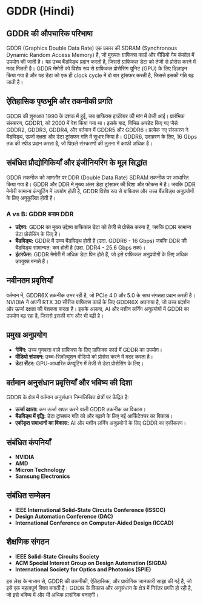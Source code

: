 # GDDR (Hindi)

## GDDR की औपचारिक परिभाषा
GDDR (Graphics Double Data Rate) एक प्रकार की SDRAM (Synchronous Dynamic Random Access Memory) है, जो मुख्यतः ग्राफिक्स कार्ड और वीडियो गेम कंसोल में उपयोग की जाती है। यह उच्च बैंडविड्थ प्रदान करती है, जिससे ग्राफिकल डेटा को तेजी से प्रोसेस करने में मदद मिलती है। GDDR मेमोरी को विशेष रूप से ग्राफिकल प्रोसेसिंग यूनिट (GPU) के लिए डिज़ाइन किया गया है और यह डेटा को एक ही clock cycle में दो बार ट्रांसफर करती है, जिससे इसकी गति बढ़ जाती है।

## ऐतिहासिक पृष्ठभूमि और तकनीकी प्रगति
GDDR की शुरुआत 1990 के दशक में हुई, जब ग्राफिक्स हार्डवेयर की मांग में तेजी आई। प्रारंभिक संस्करण, GDDR1, को 2000 में पेश किया गया था। इसके बाद, विभिन्न अपडेट किए गए जैसे GDDR2, GDDR3, GDDR4, और वर्तमान में GDDR5 और GDDR6। प्रत्येक नए संस्करण ने बैंडविड्थ, ऊर्जा दक्षता और डेटा ट्रांसफर गति में सुधार किया है। GDDR6, उदाहरण के लिए, 16 Gbps तक की स्पीड प्रदान करता है, जो पिछले संस्करणों की तुलना में काफी अधिक है।

## संबंधित प्रौद्योगिकियाँ और इंजीनियरिंग के मूल सिद्धांत
GDDR तकनीक को आमतौर पर DDR (Double Data Rate) SDRAM तकनीक पर आधारित किया गया है। GDDR और DDR में मुख्य अंतर डेटा ट्रांसफर की दिशा और फोकस में है। जबकि DDR मेमोरी सामान्य कंप्यूटिंग में उपयोग होती है, GDDR विशेष रूप से ग्राफिक्स और उच्च बैंडविड्थ अनुप्रयोगों के लिए अनुकूलित होती है।

### A vs B: GDDR बनाम DDR
- **उद्देश्य:** GDDR का मुख्य उद्देश्य ग्राफिकल डेटा को तेजी से प्रोसेस करना है, जबकि DDR सामान्य डेटा प्रोसेसिंग के लिए है।
- **बैंडविड्थ:** GDDR में उच्च बैंडविड्थ होती है (उदा. GDDR6 - 16 Gbps) जबकि DDR की बैंडविड्थ सामान्यत: कम होती है (उदा. DDR4 - 25.6 Gbps तक)।
- **इंटरफेस:** GDDR मेमोरी में अधिक डेटा पिन होते हैं, जो इसे ग्राफिकल अनुप्रयोगों के लिए अधिक उपयुक्त बनाते हैं।

## नवीनतम प्रवृत्तियाँ
वर्तमान में, GDDR6X तकनीक उभर रही है, जो PCIe 4.0 और 5.0 के साथ संगतता प्रदान करती है। NVIDIA ने अपनी RTX 30 सीरीज ग्राफिक्स कार्ड के लिए GDDR6X अपनाया है, जो उच्च प्रदर्शन और ऊर्जा दक्षता की पेशकश करता है। इसके अलावा, AI और मशीन लर्निंग अनुप्रयोगों में GDDR का उपयोग बढ़ रहा है, जिससे इसकी मांग और भी बढ़ी है।

## प्रमुख अनुप्रयोग
- **गेमिंग:** उच्च गुणवत्ता वाले ग्राफिक्स के लिए ग्राफिक्स कार्ड में GDDR का उपयोग।
- **वीडियो संपादन:** उच्च-रिज़ॉल्यूशन वीडियो को प्रोसेस करने में मदद करता है।
- **डेटा सेंटर:** GPU-आधारित कंप्यूटिंग में तेजी से डेटा प्रोसेसिंग के लिए।

## वर्तमान अनुसंधान प्रवृत्तियाँ और भविष्य की दिशा
GDDR के क्षेत्र में वर्तमान अनुसंधान निम्नलिखित क्षेत्रों पर केंद्रित है:
- **ऊर्जा दक्षता:** कम ऊर्जा खपत करने वाली GDDR तकनीक का विकास।
- **बैंडविड्थ में वृद्धि:** डेटा ट्रांसफर गति को और बढ़ाने के लिए नई आर्किटेक्चर का विकास।
- **एकीकृत समाधानों का विकास:** AI और मशीन लर्निंग अनुप्रयोगों के लिए GDDR का एकीकरण।

## संबंधित कंपनियाँ
- **NVIDIA**
- **AMD**
- **Micron Technology**
- **Samsung Electronics**

## संबंधित सम्मेलन
- **IEEE International Solid-State Circuits Conference (ISSCC)**
- **Design Automation Conference (DAC)**
- **International Conference on Computer-Aided Design (ICCAD)**

## शैक्षणिक संगठन
- **IEEE Solid-State Circuits Society**
- **ACM Special Interest Group on Design Automation (SIGDA)**
- **International Society for Optics and Photonics (SPIE)**

इस लेख के माध्यम से, GDDR की तकनीकी, ऐतिहासिक, और प्रायोगिक जानकारी साझा की गई है, जो इसे एक महत्वपूर्ण विषय बनाती है। GDDR के विकास और अनुसंधान के क्षेत्र में निरंतर प्रगति हो रही है, जो इसे भविष्य में और भी अधिक प्रासंगिक बनाएगी।